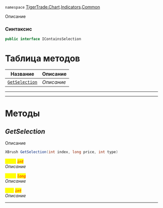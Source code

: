 
`namespace` [TigerTrade.Chart](../../../TigerTrade.Chart.md).[Indicators](../../../TigerTrade.Chart/Indicators.md).[Common](../../../TigerTrade.Chart/Indicators/Common.md)


Описание

### Синтаксис
```csharp
public interface IContainsSelection
```


# Таблица методов
| Название | Описание |
| --- | --- |
| [`GetSelection`](./IContainsSelection.cs/Методы/GetSelection.md) | *Описание* |





***  
***  
# Методы

## *GetSelection*
Описание

```csharp
XBrush GetSelection(int index, long price, int type)
```

<mark style="color:yellow;">`index`</mark> <mark style="color:red;">*`int`*</mark>  
 *Описание*  

<mark style="color:yellow;">`price`</mark> <mark style="color:red;">*`long`*</mark>  
 *Описание*  

<mark style="color:yellow;">`type`</mark> <mark style="color:red;">*`int`*</mark>  
 *Описание*  


***                

